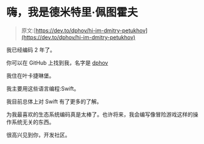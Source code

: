 # 嗨，我是德米特里·佩图霍夫

> 原文:[https://dev.to/dphov/hi-im-dmitry-petukhov](https://dev.to/dphov/hi-im-dmitry-petukhov)

我已经编码 2 年了。

你可以在 GitHub 上找到我，名字是 [dphov](https://github.com/dphov)

我住在叶卡捷琳堡。

我主要用这些语言编程:Swift。

我目前总体上对 Swift 有了更多的了解。

为我最喜欢的生态系统编码真是太棒了。也许将来，我会编写像冒险游戏这样的操作系统无关的东西。

很高兴见到你，开发社区。